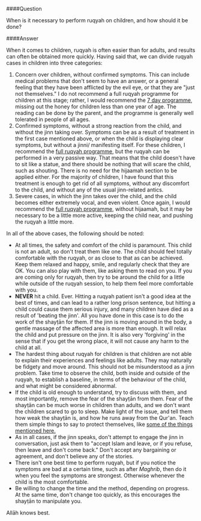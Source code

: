 [title: Ruqyah for Children]:/
[path: /ruqyah/children]:/

####Question

When is it necessary to perform ruqyah on children, and how should it be done?

####Answer

When it comes to children, ruqyah is often easier than for adults, and results can often be obtained more quickly. Having said that, we can divide ruqyah cases in children into three categories:

1. Concern over children, without confirmed symptoms. This can include medical problems that don't seem to have an answer, or a general feeling that they have been afflicted by the evil eye, or that they are "just not themselves." I do not recommend a full ruqyah programme for children at this stage; rather, I would recommend the [7 day programme](/7dayrd), missing out the honey for children less than one year of age. The reading can be done by the parent, and the programme is generally well tolerated in people of all ages.
2. Confirmed symptoms, without a strong reaction from the child, and without the jinn taking over. Symptoms can be as a result of treatment in the first case mentioned above, or when the child is displaying clear symptoms, but without a jinni/ manifesting itself. For these children, I recommend the [full ruqyah programme](/programme), but the ruqyah can be performed in a very passive way. That means that the child doesn't have to sit like a statue, and there should be nothing that will scare the child, such as shouting. There is no need for the hijaamah section to be applied either. For the majority of children, I have found that this treatment is enough to get rid of all symptoms, without any discomfort to the child, and without any of the usual jinn-related antics.
3. Severe cases, in which the jinn takes over the child, and the child becomes either extremely vocal, and even violent. Once again, I would recommend the [full ruqyah programme](/programme), without hijaamah, but it may be necessary to be a little more active, keeping the child near, and pushing the ruqyah a little more.

In all of the above cases, the following should be noted:

* At all times, the safety and comfort of the child is paramount. This child is not an adult, so don't treat them like one. The child should feel totally comfortable with the ruqyah, or as close to that as can be achieved. Keep them relaxed and happy, smile, and regularly check that they are OK. You can also play with them, like asking them to read on you. If you are coming only for ruqyah, then try to be around the child for a little while outside of the ruqyah session, to help them feel more comfortable with you.
* **NEVER** hit a child. Ever. Hitting a ruqyah patient isn't a good idea at the best of times, and can lead to a rather long prison sentence, but hitting a child could cause them serious injury, and many children have died as a result of 'beating the jinn'. All you have done in this case is to do the work of the shayṭān for them. If the jinn is moving around in the body, a gentle massage of the affected area is more than enough. It will relax the child and put pressure on the jinn. It is also very 'forgiving' in the sense that if you get the wrong place, it will not cause any harm to the child at all.
* The hardest thing about ruqyah for children is that children are not able to explain their experiences and feelings like adults. They may naturally be fidgety and move around. This should not be misunderstood as a jinn problem. Take time to observe the child, both inside and outside of the ruqyah, to establish a baseline, in terms of the behaviour of the child, and what might be considered abnormal.
* If the child is old enough to understand, try to discuss with them, and most importantly, remove the fear of the shayṭān from them. Fear of the shayṭān can be much worse in children than adults, and we don't want the children scared to go to sleep. Make light of the issue, and tell them how weak the shayṭān is, and how he runs away from the Qur'an. Teach them simple things to say to protect themselves, like [some of the things mentioned here.](/protectys)
* As in all cases, if the jinn speaks, don't attempt to engage the jinn in conversation, just ask them to "accept Islam and leave, or if you refuse, then leave and don't come back." Don't accept any bargaining or agreement, and don't believe any of the stories.
* There isn't one best time to perform ruqyah, but if you notice the symptoms are bad at a certain time, such as after *Maghrib*, then do it when you feel the symptoms are strongest. Otherwise whenever the child is the most comfortable.
* Be willing to change the time and the method, depending on progress. At the same time, don't change too quickly, as this encourages the shayṭān to manipulate you.

Allāh knows best.